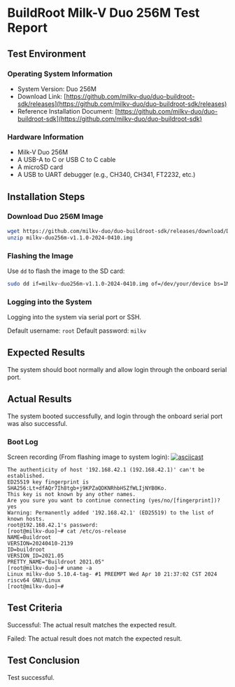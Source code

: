 # BuildRoot Milk-V Duo 256M Test Report

## Test Environment

### Operating System Information

- System Version: Duo 256M
- Download Link: [https://github.com/milkv-duo/duo-buildroot-sdk/releases](https://github.com/milkv-duo/duo-buildroot-sdk/releases)
- Reference Installation Document: [https://github.com/milkv-duo/duo-buildroot-sdk](https://github.com/milkv-duo/duo-buildroot-sdk)

### Hardware Information

- Milk-V Duo 256M
- A USB-A to C or USB C to C cable
- A microSD card
- A USB to UART debugger (e.g., CH340, CH341, FT2232, etc.)

## Installation Steps

### Download Duo 256M Image

```bash
wget https://github.com/milkv-duo/duo-buildroot-sdk/releases/download/Duo-V1.1.0/milkv-duo256m-v1.1.0-2024-0410.img.zip
unzip milkv-duo256m-v1.1.0-2024-0410.img
```

### Flashing the Image

Use `dd` to flash the image to the SD card:
```bash
sudo dd if=milkv-duo256m-v1.1.0-2024-0410.img of=/dev/your/device bs=1M status=progress
```

### Logging into the System

Logging into the system via serial port or SSH.

Default username: `root`
Default password: `milkv`

## Expected Results

The system should boot normally and allow login through the onboard serial port.

## Actual Results

The system booted successfully, and login through the onboard serial port was also successful.

### Boot Log

Screen recording (From flashing image to system login):
[![asciicast](https://asciinema.org/a/ptdjXiBZX2FuisTBuEZis7JoK.svg)](https://asciinema.org/a/ptdjXiBZX2FuisTBuEZis7JoK)

```log
The authenticity of host '192.168.42.1 (192.168.42.1)' can't be established.
ED25519 key fingerprint is SHA256:Lt+dfAQr7Ih8tgb+j9KPZaQDKNRhbHSZfWLIjNYB0Ko.
This key is not known by any other names.
Are you sure you want to continue connecting (yes/no/[fingerprint])? yes
Warning: Permanently added '192.168.42.1' (ED25519) to the list of known hosts.
root@192.168.42.1's password: 
[root@milkv-duo]~# cat /etc/os-release 
NAME=Buildroot
VERSION=20240410-2139
ID=buildroot
VERSION_ID=2021.05
PRETTY_NAME="Buildroot 2021.05"
[root@milkv-duo]~# uname -a
Linux milkv-duo 5.10.4-tag- #1 PREEMPT Wed Apr 10 21:37:02 CST 2024 riscv64 GNU/Linux
[root@milkv-duo]~# 

```

## Test Criteria

Successful: The actual result matches the expected result.

Failed: The actual result does not match the expected result.

## Test Conclusion

Test successful.
